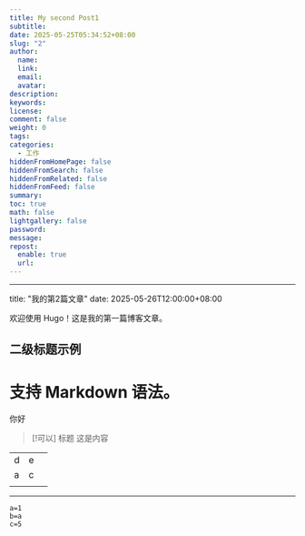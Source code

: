 ```yaml
---
title: My second Post1
subtitle: 
date: 2025-05-25T05:34:52+08:00
slug: "2"
author:
  name: 
  link: 
  email: 
  avatar: 
description: 
keywords: 
license: 
comment: false
weight: 0
tags: 
categories:
  - 工作
hiddenFromHomePage: false
hiddenFromSearch: false
hiddenFromRelated: false
hiddenFromFeed: false
summary: 
toc: true
math: false
lightgallery: false
password: 
message: 
repost:
  enable: true
  url:
---
```

---
title: "我的第2篇文章"
date: 2025-05-26T12:00:00+08:00


欢迎使用 Hugo！这是我的第一篇博客文章。

## 二级标题示例

# 支持 Markdown 语法。


你好


> [!可以] 标题
> 这是内容

|     |     |     |
| --- | --- | --- |
| d   | e   |     |
| a   | c   |     |
|     |     |     |

---
```
a=1
b=a
c=5
```



<!--more-->


